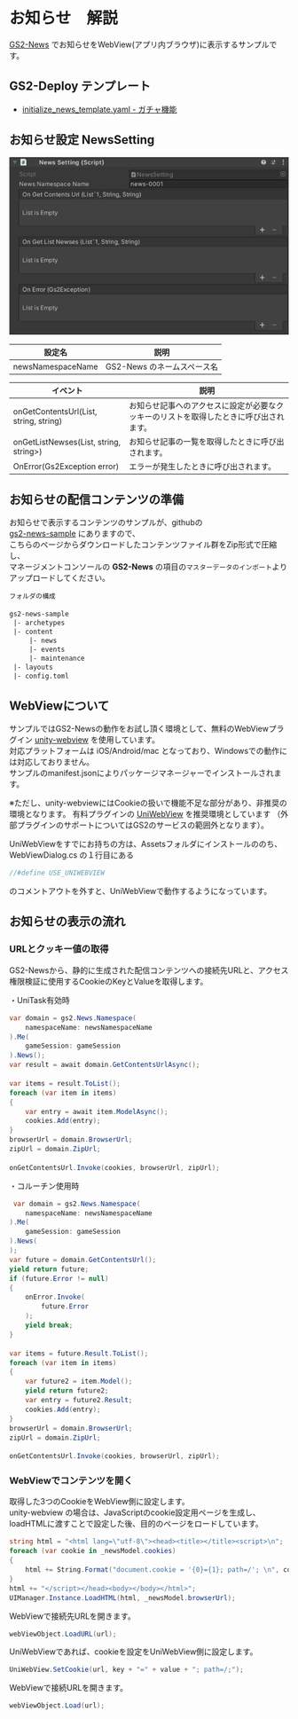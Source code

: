 # お知らせ　解説

[GS2-News](https://app.gs2.io/docs/index.html#gs2-news) でお知らせをWebView(アプリ内ブラウザ)に表示するサンプルです。

## GS2-Deploy テンプレート

- [initialize_news_template.yaml - ガチャ機能](../Templates/initialize_news_template.yaml)

## お知らせ設定 NewsSetting

![インスペクターウィンドウ](News.png)

| 設定名 | 説明 |
|---|---|
| newsNamespaceName | GS2-News のネームスペース名 |

| イベント | 説明 |
|---|---|
| onGetContentsUrl(List<EzSetCookieRequestEntry>, string, string) | お知らせ記事へのアクセスに設定が必要なクッキーのリストを取得したときに呼び出されます。 |
| onGetListNewses(List<EzNews>, string, string>) | お知らせ記事の一覧を取得したときに呼び出されます。 |
| OnError(Gs2Exception error) | エラーが発生したときに呼び出されます。 |

## お知らせの配信コンテンツの準備

お知らせで表示するコンテンツのサンプルが、githubの  
[gs2-news-sample](https://github.com/gs2io/gs2-news-sample) にありますので、  
こちらのページからダウンロードしたコンテンツファイル群をZip形式で圧縮し、  
マネージメントコンソールの __GS2-News__ の項目の`マスターデータのインポート`よりアップロードしてください。  

```
フォルダの構成

gs2-news-sample
 |- archetypes
 |- content
     |- news
     |- events
     |- maintenance
 |- layouts
 |- config.toml
```

## WebViewについて

サンプルではGS2-Newsの動作をお試し頂く環境として、無料のWebViewプラグイン [unity-webview](https://github.com/gree/unity-webview) を使用しています。  
対応プラットフォームは iOS/Android/mac となっており、Windowsでの動作には対応しておりません。  
サンプルのmanifest.jsonによりパッケージマネージャーでインストールされます。  

※ただし、unity-webviewにはCookieの扱いで機能不足な部分があり、非推奨の環境となります。
有料プラグインの [UniWebView](https://uniwebview.com/) を推奨環境としています
（外部プラグインのサポートについてはGS2のサービスの範囲外となります）。

UniWebViewをすでにお持ちの方は、Assetsフォルダにインストールののち、
WebViewDialog.cs の１行目にある
```c#
//#define USE_UNIWEBVIEW
```
のコメントアウトを外すと、UniWebViewで動作するようになっています。

## お知らせの表示の流れ

### URLとクッキー値の取得

GS2-Newsから、静的に生成された配信コンテンツへの接続先URLと、アクセス権限検証に使用するCookieのKeyとValueを取得します。

・UniTask有効時
```c#
var domain = gs2.News.Namespace(
    namespaceName: newsNamespaceName
).Me(
    gameSession: gameSession
).News();
var result = await domain.GetContentsUrlAsync();

var items = result.ToList();
foreach (var item in items)
{
    var entry = await item.ModelAsync();
    cookies.Add(entry);
}
browserUrl = domain.BrowserUrl;
zipUrl = domain.ZipUrl;

onGetContentsUrl.Invoke(cookies, browserUrl, zipUrl);
```
・コルーチン使用時
```c#
 var domain = gs2.News.Namespace(
    namespaceName: newsNamespaceName
).Me(
    gameSession: gameSession
).News(
);
var future = domain.GetContentsUrl();
yield return future;
if (future.Error != null)
{
    onError.Invoke(
        future.Error
    );
    yield break;
}

var items = future.Result.ToList();
foreach (var item in items)
{
    var future2 = item.Model();
    yield return future2;
    var entry = future2.Result;
    cookies.Add(entry);
}
browserUrl = domain.BrowserUrl;
zipUrl = domain.ZipUrl;

onGetContentsUrl.Invoke(cookies, browserUrl, zipUrl);
```

### WebViewでコンテンツを開く

取得した3つのCookieをWebView側に設定します。  
unity-webview の場合は、JavaScriptのcookie設定用ページを生成し、loadHTMLに渡すことで設定した後、目的のページをロードしています。

```c#
string html = "<html lang=\"utf-8\"><head><title></title><script>\n";
foreach (var cookie in _newsModel.cookies)
{
    html += String.Format("document.cookie = '{0}={1}; path=/'; \n", cookie.Key, cookie.Value);
}
html += "</script></head><body></body></html>";
UIManager.Instance.LoadHTML(html, _newsModel.browserUrl);
```

WebViewで接続先URLを開きます。

```c#
webViewObject.LoadURL(url);
```


UniWebViewであれば、cookieを設定をUniWebView側に設定します。


```c#
UniWebView.SetCookie(url, key + "=" + value + "; path=/;");
```

WebViewで接続URLを開きます。

```c#
webViewObject.Load(url);
```